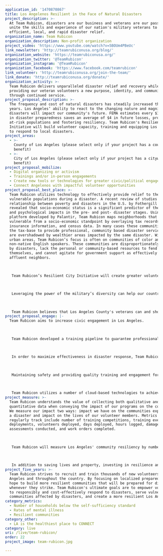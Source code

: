 ```yaml
---
application_id: '1470870867'
title: Los Angelenos Resilient in the Face of Natural Disasters
project_description: >-
  At Team Rubicon, disasters are our business and veterans are our passion. We
  unite the skills and experience of our nation's military veterans to provide
  efficient, local, and rapid disaster relief.
organization_name: Team Rubicon
organization_description: Non-profit organization
project_video: 'https://www.youtube.com/watch?v=5BOUm4PBeUc'
link_newsletter: 'http://teamrubiconusa.org/blog/'
organization_website: 'https://teamrubiconusa.org/'
organization_twitter: '@TeamRubicon'
organization_instagram: '@TeamRubicon'
organization_facebook: 'https://www.facebook.com/teamrubicon'
link_volunteer: 'http://teamrubiconusa.org/join-the-team/'
link_donate: 'http://teamrubiconusa.org/donate/'
organization_activity: >-
  Team Rubicon delivers unparalleled disaster relief and recovery while
  providing our veteran volunteers a new purpose, identity, and community
  through continued service.
project_proposal_description: >-
  The frequency and cost of natural disasters has steadily increased the past 40
  years. Los Angeles’ ability to react to the changing nature and magnitude of
  disasters will impact our community's future. FEMA estimates every $1 invested
  in disaster preparedness saves an average of $4 in future losses, protecting
  at-risk populations and fostering resiliency. Team Rubicon's Resilient Cities
  Initiative will build volunteer capacity, training and equipping Los Angelenos
  to respond to local disasters.
project_areas:
  - >-
    County of Los Angeles (please select only if your project has a countywide
    benefit)
  - >-
    City of Los Angeles (please select only if your project has a citywide
    benefit)
project_proposal_mobilize:
  - Digital organizing or activism
  - Trainings and/or in-person engagements
  - Create new tools or technologies for greater civic/political engagement
  - Connect Angelenos with impactful volunteer opportunities
project_proposal_best_place: >-
  Team Rubicon utilizes technology to effectively provide relief to the most
  vulnerable populations during a disaster. A recent review of studies on the
  relationship between poverty and disasters in the U.S. by Fothergill & Peek
  revealed that socio-economic status is a significant predictor of the physical
  and psychological impacts in the pre- and post- disaster stages. Using a
  platform developed by Palantir, Team Rubicon maps neighborhoods that are most
  vulnerable from a socio-economic standpoint by overlaying tax records,
  insurance information, and census data. In many cases these communities lack
  the tax-base to provide professional, community based disaster services, or
  are overshadowed by wealthier areas impacted by the same disaster. Within
  urban areas, Team Rubicon’s focus is often on communities of color and
  non-native English speakers. These communities are disproportionately impacted
  by disasters, lack the personal or community-based resources to fend for
  themselves, and cannot agitate for government support as effectively as their
  affluent neighbors. 
   
   
   
   Team Rubicon’s Resilient City Initiative will create greater volunteer density in Los Angeles, training local residents to provide disaster relief. Our initiative tackles three pressing issues: Los Angeles' preparedness for and ability to respond to disasters; the challenges of veterans reintegrating into our communities; and the lack of civic engagement in local communities today. The recently released Veterans Civic Health Index reveals veterans consistently outperform civilians in volunteer hours contributed and are more apt to work with neighbors to fix community problems. 
   
   
   
   Leveraging the power of the military’s diversity can help our country and city heal and respond in new (yet proven) ways, bringing a new sense of social cohesion to Los Angeles. The military is one of the most diverse institutions on the planet today. However, most veterans return to their less-diverse origins upon discharge and the value of inclusion and understanding dissipates over time. Yet, if inspired to come together once again in service, engaging and empowering veterans builds bridges across the divides that are tearing at the fabric of our country. 
   
   
   
   Team Rubicon believes that Los Angeles County's veterans can and should be a force of change to help those most vulnerable. According to the USC School of Social Work: Los Angeles County Veterans Study, California is home to over 1.8 million former service members, with approximately 12,000 military veterans settling in Los Angeles County every year, joining the 325,000 veterans who currently reside here. One in five veterans suffer from post-traumatic stress and over two-thirds report difficulties adjusting to civilian life. Team Rubicon seeks to merge veterans’ military identity with civilian life by establishing a community network of volunteers supporting communities affected by disaster in Southern California.
project_proposal_engage: |-
  Team Rubicon aims to increase civic engagement in Los Angeles. 
   
   
   
   Team Rubicon developed a training pipeline to guarantee professionalism, consistency, and safety on operations by training to nationally developed standards. 
   
   
   
   In order to maximize effectiveness in disaster response, Team Rubicon regularly engages and trains our volunteers in between disasters. Engagement is any activity planned and executed by Team Rubicon personnel that convenes volunteers for an activity. Team Rubicon has recovery and mitigation operations, as well as robust training initiatives to prepare our volunteers through continued engagement. In addition to trainings, Team Rubicon offers a variety of volunteer-led regional and local engagements that are specifically designed to increase the quality, quantity, and frequency of volunteer interactions.
   
   
   
   Maintaining safety and providing quality training and engagement for our members is a top priority. Our Field Operations Team, which is comprised of Response, Membership, and Training, does a phenomenal job on the ground when disasters strike and in the time between deployments to train, engage, and coordinate interaction with volunteers from signing up to deploying. 
   
   
   
   Team Rubicon utilizes a number of cloud-based technologies to achieve our stated mission. The organization’s growth is based on the continual evolution of the needs of our volunteer base and the communities we serve.
project_measure: >-
  Team Rubicon understands the value of collecting both qualitative and
  quantitative data when conveying the impact of our programs on the community.
  We measure our impact two ways: impact we have on the communities experiencing
  a disaster and impact on the lives of our volunteer members. Metrics we
  regularly track include number of training competitions, training events,
  deployments, volunteers deployed, days deployed, hours logged, damage
  assessments conducted, and work orders completed.
   
   
   
   Team Rubicon will measure Los Angeles' community resiliency by number of trained volunteers in the area. To best measure resiliency in Los Angeles, Team Rubicon developed the concept of “Community Resilience Units” (CRUs). Community Resilience Units contribute to Team Rubicon's goal to recruit, organize, equip, and train veteran-led relief teams who will respond, in coordination with emergency officials, to natural disasters that strike Southern California. Another goal of building volunteer capacity in the Los Angeles area is to better integrate returning military veterans with their families in Los Angeles, empowering them through their volunteerism. 
   
   
   
   In addition to saving lives and property, investing in resilience and readiness helps families, communities, and local economies recover faster in comparison to cities that are under-prepared.
project_five_years: >-
  Team Rubicon strives to recruit and train thousands of new volunteers in Los
  Angeles and throughout the country. By focusing on localized preparedness, we
  hope to build more resilient communities that will be prepared for disasters
  whenever they strike. Team Rubicon's ultimate goals are to empower volunteers
  to responsibly and cost-effectively respond to disasters, serve vulnerable
  communities affected by disasters, and create a more resilient Los Angeles.
category_metrics:
  - Number of households below the self-sufficiency standard
  - Rates of mental illness
  - Resilient communities
category_other:
  - LA is the healthiest place to CONNECT
category: live
uri: /live/team-rubicon/
order: 22
project_image: team-rubicon.jpg

---
```

